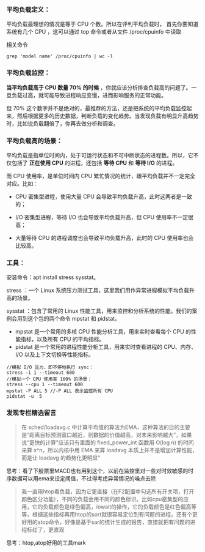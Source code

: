 ### 平均负载定义：

平均负载最理想的情况是等于 CPU 个数。所以在评判平均负载时， 首先你要知道系统有几个 CPU ，这可以通过 top 命令或者从文件 /proc/cpuinfo 中读取

相关命令
```
grep 'model name' /proc/cpuinfo | wc -l
```

### 平均负载监控：

**当平均负载高于 CPU 数量 70% 的时候** ，你就应该分析排查负载高的问题了。一旦负载过高，就可能导致进程响应变慢，进而影响服务的正常功能。

但 70% 这个数字并不是绝对的，最推荐的方法，还是把系统的平均负载监控起来，然后根据更多的历史数据，判断负载的变化趋势。当发现负载有明显升高趋势时，比如说负载翻倍了，你再去做分析和调查。

### 平均负载高的场景：

平均负载是指单位时间内，处于可运行状态和不可中断状态的进程数。所以，它不仅包括了 **正在使用 CPU**  的进程，还包括 **等待 CPU**  和 **等待 I/O**  的进程。

而 CPU 使用率，是单位时间内 CPU 繁忙情况的统计，跟平均负载并不一定完全对应。比如：

* CPU 密集型进程，使用大量 CPU 会导致平均负载升高，此时这两者是一致的；

* I/O 密集型进程，等待 I/O 也会导致平均负载升高，但 CPU 使用率不一定很高；

* 大量等待 CPU 的进程调度也会导致平均负载升高，此时的 CPU 使用率也会比较高。

### 工具：

安装命令：apt install stress sysstat。

stress ：一个 Linux 系统压力测试工具，这里我们用作异常进程模拟平均负载升高的场景。

sysstat ：包含了常用的 Linux 性能工具，用来监控和分析系统的性能。我们的案例会用到这个包的两个命令 mpstat 和 pidstat。

* mpstat 是一个常用的多核 CPU 性能分析工具，用来实时查看每个 CPU 的性能指标，以及所有 CPU 的平均指标。
* pidstat 是一个常用的进程性能分析工具，用来实时查看进程的 CPU、内存、I/O 以及上下文切换等性能指标。
```
//模拟 I/O 压力，即不停地执行 sync：
stress -i 1 --timeout 600
//模拟一个 CPU 使用率 100% 的场景：
stress --cpu 1 --timeout 600
mpstat -P ALL 5 //-P ALL 表示监控所有 CPU
pidstat -u  5
```
### 发现专栏精选留言
>在 sched/loadavg.c 中计算平均值的算法为EMA，这种算法的目的主要是“距离目标预测窗口越近，则数据的价值越高，对未来影响越大”，如果说“更快的计算”应该只有里面的 fixed_power_int 函数用 O(log n) 的时间来算 x^n，所以内核中用 EMA 来算 loadavg 本质上并不是增加计算性能，而是让 loadavg 的趋势化更明显"

思考：看了下股票里MACD也有用到这个，以前在监控里对一些对时效敏感的时序数据可以用ema来设定阈值，不过得考虑异常情况的噪点去除

>我一直用htop看负载，因为它更直接（在F2配置中勾选所有开关项，打开颜色区分功能），不同的负载会用不同的颜色标识。比如cpu密集型的应用，它的负载颜色是绿色偏高，iowait的操作，它的负载颜色是红色偏高等等，根据这些指标再用htop的sort就很容易定位到有问题的进程。还有个更好用的atop命令，好像是基于sar的统计生成的报告，直接就把有问题的进程标红了，更直观

思考：htop,atop好用的工具mark
